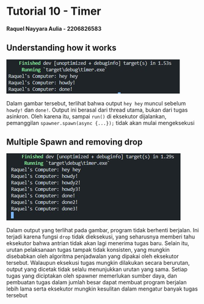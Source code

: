 # Tutorial 10 - Timer

#### Raquel Nayyara Aulia - 2206826583

## Understanding how it works
![Understanding how it works](assets/images/Understanding%20how%20it%20works.jpg)

Dalam gambar tersebut, terlihat bahwa output `hey hey` muncul sebelum `howdy!` dan `done!`. Output ini berasal dari thread utama, bukan dari tugas asinkron. Oleh karena itu, sampai `run()` di eksekutor dijalankan, pemanggilan `spawner.spawn(async {...});` tidak akan mulai mengeksekusi

## Multiple Spawn and removing drop
![Multiple Spawn and removing drop](assets/images/Multiple%20Spawn%20and%20removing%20drop.jpg)

Dalam output yang terlihat pada gambar, program tidak berhenti berjalan. Ini terjadi karena fungsi `drop` tidak dieksekusi, yang seharusnya memberi tahu eksekutor bahwa antrian tidak akan lagi menerima tugas baru. Selain itu, urutan pelaksanaan tugas tampak tidak konsisten, yang mungkin disebabkan oleh algoritma penjadwalan yang dipakai oleh eksekutor tersebut. Walaupun eksekusi tugas mungkin dilakukan secara berurutan, output yang dicetak tidak selalu menunjukkan urutan yang sama. Setiap tugas yang diciptakan oleh spawner memerlukan sumber daya, dan pembuatan tugas dalam jumlah besar dapat membuat program berjalan lebih lama serta eksekutor mungkin kesulitan dalam mengatur banyak tugas tersebut